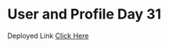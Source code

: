 # User and Profile Day 31

Deployed Link [Click Here](https://user-and-profile-crud-day-31.netlify.app/)
